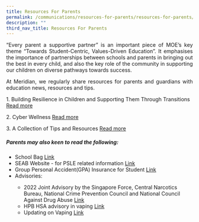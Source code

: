 ```yaml
---
title: Resources For Parents
permalink: /communications/resources-for-parents/resources-for-parents/
description: ""
third_nav_title: Resources For Parents
---
```

<p align="justify">“Every parent a supportive partner” is an important piece of MOE’s key theme “Towards Student-Centric, Values-Driven Education”. It emphasises the importance of partnerships between schools and parents in bringing out the best in every child, and also the key role of the community in supporting our children on diverse pathways towards success.</p>

<p align="justify">At Meridian, we regularly share resources for parents and guardians with education news, resources and tips.</p>


<p>1. Building Resilience in Children and Supporting Them Through Transitions <a href="https://www.meridianpri.moe.edu.sg/communications/resources-for-parents/children-support/"> Read more</a></p><p>

</p><p>2. Cyber Wellness <a href="https://www.meridianpri.moe.edu.sg/communications/resources-for-parents/cyber-wellness/">Read more</a></p>


<p>3. A Collection of Tips and Resources <a href="https://www.meridianpri.moe.edu.sg/communications/resources-for-parents/a-collection-of-tips-and-resources/">Read more</a></p>


<h5>Parents may also keen to read the following:</h5>
<ul>
	<li>School Bag <a href="https://www.schoolbag.edu.sg/" target="_blank">Link</a></li>
	<li>SEAB Website - for PSLE related information <a href="https://www.seab.gov.sg/home/#" target="_blank">Link</a></li>
	<li>Group Personal Accident(GPA) Insurance for Student <a href="/files/Useful%20Link/Product%20Fact%20Sheet%20Year%202023.pdf" target="_blank">Link</a></li>
	<li>Advisories:</li>
		<ul class="square">  
		<li>2022 Joint Advisory by the Singapore Force, Central Narcotics Bureau, National Crime Prevention Council and National Council Against Drug Abuse <a href="/files/Communications/Resources%20for%20Parents/Joint%20Advisory%20Year%20End%202022.pdf" target="_blank">Link</a></li>  
		<li>HPB HSA advisory in vaping <a href="/files/Communications/Resources%20for%20Parents/HPB%20HSA%20advisory%20on%20vaping.pdf" target="_blank">Link</a></li>
			<li>Updating on Vaping <a href="/files/Communications/Resources%20for%20Parents/updatingonvaping%20_dm_(may%202023).pdf" target="_blank">Link</a></li>
 </ul>
</ul>

